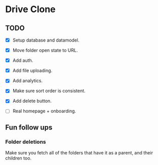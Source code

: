 # Drive Clone

## TODO

- [x] Setup database and datamodel.
- [x] Move folder open state to URL.
- [x] Add auth.
- [x] Add file uploading.
- [x] Add analytics.
- [x] Make sure sort order is consistent.
- [x] Add delete button.
- [ ] Real homepage + onboarding.


## Fun follow ups

### Folder deletions

Make sure you fetch all of the folders that have it as a parent, and their children too.
